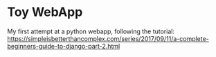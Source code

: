 # Toy WebApp

My first attempt at a python webapp, following the tutorial:
https://simpleisbetterthancomplex.com/series/2017/09/11/a-complete-beginners-guide-to-django-part-2.html
